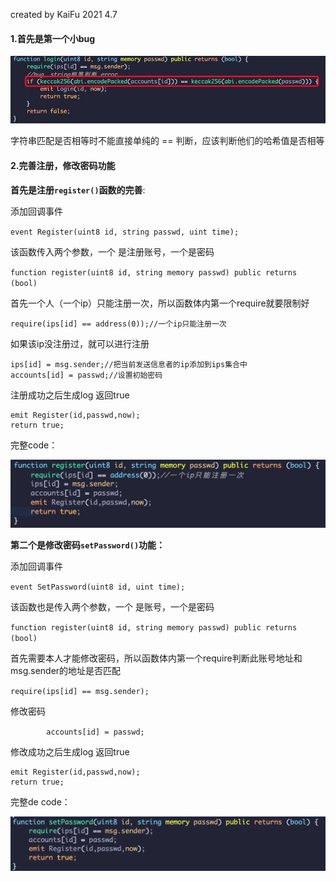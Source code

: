 created by KaiFu   			2021 4.7

#### 1.首先是第一个小bug

![image-20210407184946441](https://raw.githubusercontent.com/Fu-Kai/hello-world/main/img/image-20210407184946441.png)

字符串匹配是否相等时不能直接单纯的 == 判断，应该判断他们的哈希值是否相等

#### 2.完善注册，修改密码功能

**首先是注册`register()`函数的完善**:

添加回调事件

`event Register(uint8 id, string passwd, uint time);`

该函数传入两个参数，一个 是注册账号，一个是密码

` function register(uint8 id, string memory passwd) public returns (bool) `

首先一个人（一个ip）只能注册一次，所以函数体内第一个require就要限制好

`require(ips[id] == address(0));//一个ip只能注册一次`

如果该ip没注册过，就可以进行注册

```solidity
ips[id] = msg.sender;//把当前发送信息者的ip添加到ips集合中
accounts[id] = passwd;//设置初始密码
```

注册成功之后生成log 返回true

```solidity
emit Register(id,passwd,now);
return true;
```

完整code：

![image-20210407185001177](https://raw.githubusercontent.com/Fu-Kai/hello-world/main/img/image-20210407185001177.png)

**第二个是修改密码`setPassword()`功能：**

添加回调事件

`event SetPassword(uint8 id, uint time);`

该函数也是传入两个参数，一个 是账号，一个是密码

` function register(uint8 id, string memory passwd) public returns (bool) `

首先需要本人才能修改密码，所以函数体内第一个require判断此账号地址和msg.sender的地址是否匹配

`require(ips[id] == msg.sender);`

修改密码

`        accounts[id] = passwd;`

修改成功之后生成log 返回true

```solidity
emit Register(id,passwd,now);
return true;
```

完整de code：

![image-20210407185014663](https://raw.githubusercontent.com/Fu-Kai/hello-world/main/img/image-20210407185014663.png)